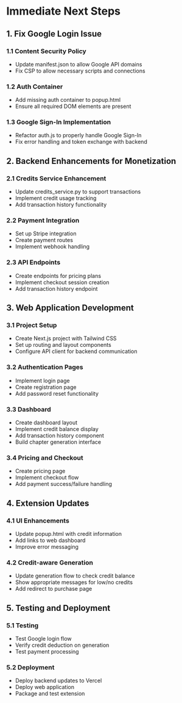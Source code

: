 # Immediate Next Steps

## 1. Fix Google Login Issue

### 1.1 Content Security Policy
- Update manifest.json to allow Google API domains
- Fix CSP to allow necessary scripts and connections

### 1.2 Auth Container
- Add missing auth container to popup.html
- Ensure all required DOM elements are present

### 1.3 Google Sign-In Implementation
- Refactor auth.js to properly handle Google Sign-In
- Fix error handling and token exchange with backend

## 2. Backend Enhancements for Monetization

### 2.1 Credits Service Enhancement
- Update credits_service.py to support transactions
- Implement credit usage tracking
- Add transaction history functionality

### 2.2 Payment Integration
- Set up Stripe integration
- Create payment routes
- Implement webhook handling

### 2.3 API Endpoints
- Create endpoints for pricing plans
- Implement checkout session creation
- Add transaction history endpoint

## 3. Web Application Development

### 3.1 Project Setup
- Create Next.js project with Tailwind CSS
- Set up routing and layout components
- Configure API client for backend communication

### 3.2 Authentication Pages
- Implement login page
- Create registration page
- Add password reset functionality

### 3.3 Dashboard
- Create dashboard layout
- Implement credit balance display
- Add transaction history component
- Build chapter generation interface

### 3.4 Pricing and Checkout
- Create pricing page
- Implement checkout flow
- Add payment success/failure handling

## 4. Extension Updates

### 4.1 UI Enhancements
- Update popup.html with credit information
- Add links to web dashboard
- Improve error messaging

### 4.2 Credit-aware Generation
- Update generation flow to check credit balance
- Show appropriate messages for low/no credits
- Add redirect to purchase page

## 5. Testing and Deployment

### 5.1 Testing
- Test Google login flow
- Verify credit deduction on generation
- Test payment processing

### 5.2 Deployment
- Deploy backend updates to Vercel
- Deploy web application
- Package and test extension
